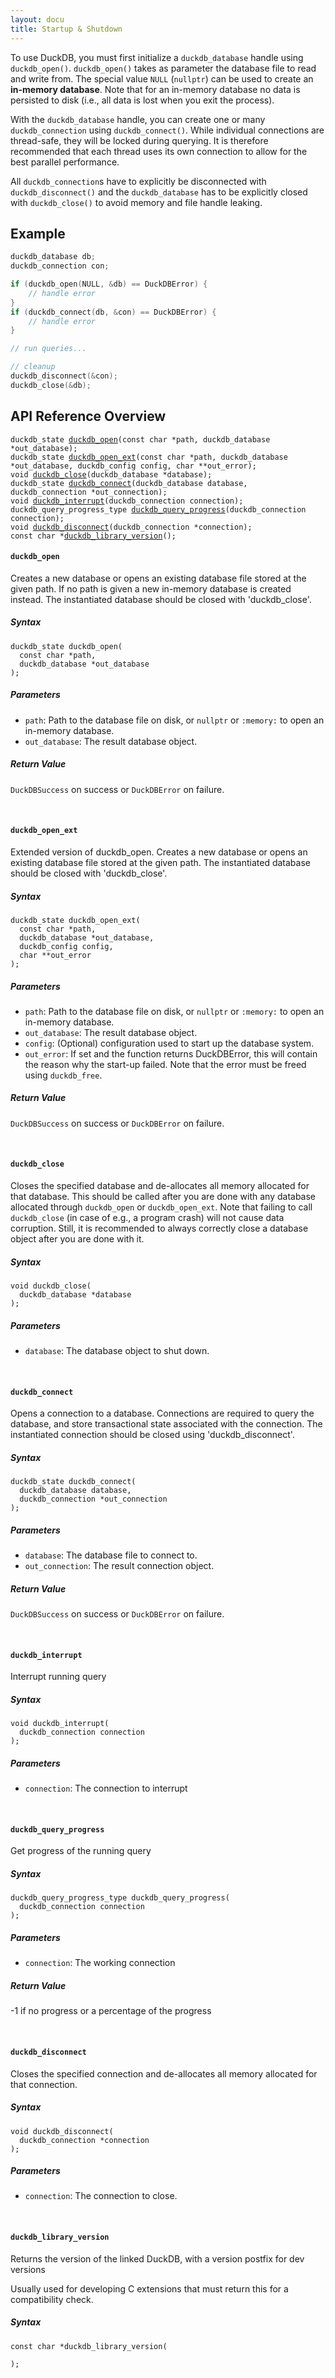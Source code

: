 ```yaml
---
layout: docu
title: Startup & Shutdown
---
```


To use DuckDB, you must first initialize a `duckdb_database` handle using `duckdb_open()`. `duckdb_open()` takes as parameter the database file to read and write from. The special value `NULL` (`nullptr`) can be used to create an **in-memory database**. Note that for an in-memory database no data is persisted to disk (i.e., all data is lost when you exit the process).

With the `duckdb_database` handle, you can create one or many `duckdb_connection` using `duckdb_connect()`. While individual connections are thread-safe, they will be locked during querying. It is therefore recommended that each thread uses its own connection to allow for the best parallel performance.

All `duckdb_connection`s have to explicitly be disconnected with `duckdb_disconnect()` and the `duckdb_database` has to be explicitly closed with `duckdb_close()` to avoid memory and file handle leaking.

## Example

```c
duckdb_database db;
duckdb_connection con;

if (duckdb_open(NULL, &db) == DuckDBError) {
    // handle error
}
if (duckdb_connect(db, &con) == DuckDBError) {
    // handle error
}

// run queries...

// cleanup
duckdb_disconnect(&con);
duckdb_close(&db);
```

## API Reference Overview

<!-- This section is generated by scripts/generate_c_api_docs.py -->

<div class="language-c highlighter-rouge"><div class="highlight"><pre class="highlight"><code><span class="kt">duckdb_state</span> <a href="#duckdb_open"><span class="nf">duckdb_open</span></a>(<span class="kt">const</span> <span class="kt">char</span> *<span class="nv">path</span>, <span class="kt">duckdb_database</span> *<span class="nv">out_database</span>);
<span class="kt">duckdb_state</span> <a href="#duckdb_open_ext"><span class="nf">duckdb_open_ext</span></a>(<span class="kt">const</span> <span class="kt">char</span> *<span class="nv">path</span>, <span class="kt">duckdb_database</span> *<span class="nv">out_database</span>, <span class="kt">duckdb_config</span> <span class="nv">config</span>, <span class="kt">char</span> **<span class="nv">out_error</span>);
<span class="kt">void</span> <a href="#duckdb_close"><span class="nf">duckdb_close</span></a>(<span class="kt">duckdb_database</span> *<span class="nv">database</span>);
<span class="kt">duckdb_state</span> <a href="#duckdb_connect"><span class="nf">duckdb_connect</span></a>(<span class="kt">duckdb_database</span> <span class="nv">database</span>, <span class="kt">duckdb_connection</span> *<span class="nv">out_connection</span>);
<span class="kt">void</span> <a href="#duckdb_interrupt"><span class="nf">duckdb_interrupt</span></a>(<span class="kt">duckdb_connection</span> <span class="nv">connection</span>);
<span class="kt">duckdb_query_progress_type</span> <a href="#duckdb_query_progress"><span class="nf">duckdb_query_progress</span></a>(<span class="kt">duckdb_connection</span> <span class="nv">connection</span>);
<span class="kt">void</span> <a href="#duckdb_disconnect"><span class="nf">duckdb_disconnect</span></a>(<span class="kt">duckdb_connection</span> *<span class="nv">connection</span>);
<span class="kt">const</span> <span class="kt">char</span> *<a href="#duckdb_library_version"><span class="nf">duckdb_library_version</span></a>();
</code></pre></div></div>

#### `duckdb_open`

Creates a new database or opens an existing database file stored at the given path.
If no path is given a new in-memory database is created instead.
The instantiated database should be closed with 'duckdb_close'.

##### Syntax

<div class="language-c highlighter-rouge"><div class="highlight"><pre class="highlight"><code><span class="kt">duckdb_state</span> <span class="nv">duckdb_open</span>(<span class="nv">
</span>  <span class="kt">const</span> <span class="kt">char</span> *<span class="nv">path</span>,<span class="nv">
</span>  <span class="kt">duckdb_database</span> *<span class="nv">out_database
</span>);
</code></pre></div></div>

##### Parameters

* `path`: Path to the database file on disk, or `nullptr` or `:memory:` to open an in-memory database.
* `out_database`: The result database object.

##### Return Value

`DuckDBSuccess` on success or `DuckDBError` on failure.

<br>

#### `duckdb_open_ext`

Extended version of duckdb_open. Creates a new database or opens an existing database file stored at the given path.
The instantiated database should be closed with 'duckdb_close'.

##### Syntax

<div class="language-c highlighter-rouge"><div class="highlight"><pre class="highlight"><code><span class="kt">duckdb_state</span> <span class="nv">duckdb_open_ext</span>(<span class="nv">
</span>  <span class="kt">const</span> <span class="kt">char</span> *<span class="nv">path</span>,<span class="nv">
</span>  <span class="kt">duckdb_database</span> *<span class="nv">out_database</span>,<span class="nv">
</span>  <span class="kt">duckdb_config</span> <span class="nv">config</span>,<span class="nv">
</span>  <span class="kt">char</span> **<span class="nv">out_error
</span>);
</code></pre></div></div>

##### Parameters

* `path`: Path to the database file on disk, or `nullptr` or `:memory:` to open an in-memory database.
* `out_database`: The result database object.
* `config`: (Optional) configuration used to start up the database system.
* `out_error`: If set and the function returns DuckDBError, this will contain the reason why the start-up failed.
Note that the error must be freed using `duckdb_free`.

##### Return Value

`DuckDBSuccess` on success or `DuckDBError` on failure.

<br>

#### `duckdb_close`

Closes the specified database and de-allocates all memory allocated for that database.
This should be called after you are done with any database allocated through `duckdb_open` or `duckdb_open_ext`.
Note that failing to call `duckdb_close` (in case of e.g., a program crash) will not cause data corruption.
Still, it is recommended to always correctly close a database object after you are done with it.

##### Syntax

<div class="language-c highlighter-rouge"><div class="highlight"><pre class="highlight"><code><span class="kt">void</span> <span class="nv">duckdb_close</span>(<span class="nv">
</span>  <span class="kt">duckdb_database</span> *<span class="nv">database
</span>);
</code></pre></div></div>

##### Parameters

* `database`: The database object to shut down.

<br>

#### `duckdb_connect`

Opens a connection to a database. Connections are required to query the database, and store transactional state
associated with the connection.
The instantiated connection should be closed using 'duckdb_disconnect'.

##### Syntax

<div class="language-c highlighter-rouge"><div class="highlight"><pre class="highlight"><code><span class="kt">duckdb_state</span> <span class="nv">duckdb_connect</span>(<span class="nv">
</span>  <span class="kt">duckdb_database</span> <span class="nv">database</span>,<span class="nv">
</span>  <span class="kt">duckdb_connection</span> *<span class="nv">out_connection
</span>);
</code></pre></div></div>

##### Parameters

* `database`: The database file to connect to.
* `out_connection`: The result connection object.

##### Return Value

`DuckDBSuccess` on success or `DuckDBError` on failure.

<br>

#### `duckdb_interrupt`

Interrupt running query

##### Syntax

<div class="language-c highlighter-rouge"><div class="highlight"><pre class="highlight"><code><span class="kt">void</span> <span class="nv">duckdb_interrupt</span>(<span class="nv">
</span>  <span class="kt">duckdb_connection</span> <span class="nv">connection
</span>);
</code></pre></div></div>

##### Parameters

* `connection`: The connection to interrupt

<br>

#### `duckdb_query_progress`

Get progress of the running query

##### Syntax

<div class="language-c highlighter-rouge"><div class="highlight"><pre class="highlight"><code><span class="kt">duckdb_query_progress_type</span> <span class="nv">duckdb_query_progress</span>(<span class="nv">
</span>  <span class="kt">duckdb_connection</span> <span class="nv">connection
</span>);
</code></pre></div></div>

##### Parameters

* `connection`: The working connection

##### Return Value

-1 if no progress or a percentage of the progress

<br>

#### `duckdb_disconnect`

Closes the specified connection and de-allocates all memory allocated for that connection.

##### Syntax

<div class="language-c highlighter-rouge"><div class="highlight"><pre class="highlight"><code><span class="kt">void</span> <span class="nv">duckdb_disconnect</span>(<span class="nv">
</span>  <span class="kt">duckdb_connection</span> *<span class="nv">connection
</span>);
</code></pre></div></div>

##### Parameters

* `connection`: The connection to close.

<br>

#### `duckdb_library_version`

Returns the version of the linked DuckDB, with a version postfix for dev versions

Usually used for developing C extensions that must return this for a compatibility check.

##### Syntax

<div class="language-c highlighter-rouge"><div class="highlight"><pre class="highlight"><code><span class="kt">const</span> <span class="kt">char</span> *<span class="nv">duckdb_library_version</span>(<span class="nv">
</span>  <span class="nv">
</span>);
</code></pre></div></div>
<br>
